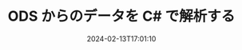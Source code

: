 ---
############################# Static ############################
layout: "auto-gen-parser"
date: 2024-02-13T17:01:10
draft: false
otherformats: 

############################# Head ############################
head_title: "C# の ODS からのデータを解析する"
head_description: "C# のドキュメントからのデータを迅速に解析します。"

############################# Header ############################
title: "ODS からのデータを C# で解析する"
description: "数行の .NET コードを使用して、ODS からのデータを解析します。"
bg_image: "https://cms.admin.containerize.com/templates/aspose/App_Themes/V3/images/bg/header1.png"
bg_overlay: false
button:
    enable: true
    icon: "fas fa-arrow-down"
    label: "無料トライアルをダウンロード"
    link: "https://downloads.groupdocs.com/parser/net"

############################# SubMenu ############################
submenu:
    enable: true

    left:
        img_alt: "GroupDocs.Parser for .NET"
        image: "https://cms.admin.containerize.com/templates/groupdocs/images/product-logos/90x90-noborder/groupdocs-parser-net.png"
        product: "GroupDocs.Parser"
        platform: ".NET"

    middle:
        button:

            # button loop
            - link: "https://apireference.groupdocs.com/parser/net"
              text: "APIリファレンス"

            # button loop
            - link: "https://github.com/groupdocs-parser"
              text: "コード例"

            # button loop
            - link: "https://products.groupdocs.app/parser/family"
              text: "ライブデモ"

            # button loop
            - link: "https://purchase.groupdocs.com/pricing/parser/net"
              text: "価格設定"

    right:
        link_download: "https://downloads.groupdocs.com/parser"
        link_learn: "https://docs.groupdocs.com/parser/net"
        link_buy: "https://purchase.groupdocs.com"

############################# About ############################
about:
    enable: true
    title: "GroupDocs.Parser for .NET のテンプレートを使用してデータを解析する"
    content: |
        テンプレートを使用すると、ドキュメントからのデータ抽出の効率、精度、一貫性が大幅に向上します。 GroupDocs.Parser for .NET は、テンプレートを操作するための強力なソリューションを提供します。
        
        GroupDocs.Parser for .NET を使用すると、PDF や Microsoft Word ドキュメントなど、さまざまな種類のドキュメントのテンプレートを簡単に作成できます。テンプレートを使用して複数のドキュメントをバッチ解析することもできます。

        GroupDocs.Parser for .NET でテンプレートを操作するためのベスト プラクティスには、一意の識別子の使用と、展開前にテンプレートを徹底的にテストすることが含まれます。 GroupDocs.Parser for .NET を使用すると、データ抽出を最適化し、より良い結果を達成できます。

        今すぐ GroupDocs.Parser for .NET をダウンロードして試して、ドキュメント解析タスクを簡素化し、生産性を向上させてください。開始して成功を達成するために、当社のドキュメントとサポート リソースをご利用いただけます。

        ドキュメント解析の詳細については、[ドキュメント](https://docs.groupdocs.com/parser/net/working-with-templates/) をご覧ください。

############################# More ############################
more:
    enable: true
    title_left: "システム要求"
    content_left: |
        GroupDocs.Parser for .NET API は、すべての主要なプラットフォームとオペレーティング システムでサポートされています。以下のコードを実行する前に、次の前提条件がシステムにインストールされていることを確認してください。
        
        * オペレーティング システム: Microsoft Windows、Linux、MacOS
        * 開発環境: Microsoft Visual Studio, Xamarin, MonoDevelop
        * フレームワーク
        * GroupDocs.Parser for .NET の最新バージョンを [Nuget](https://www.nuget.org/packages/groupdocs.parser) からダウンロードします

    title_right: "GroupDocs.Parser for .NET を使用する理由"
    content_right: |
        * サポートされているドキュメントからのプレーン テキスト抽出のサポート    
        * ユーザー定義のテンプレートを使用したドキュメントの解析    
        * 構造化テキスト抽出を完全にサポート    
        * キーワードおよび正規表現によるテキスト検索    
        * 書式設定されたテキスト、メタデータ、画像、コンテナ、添付ファイルを抽出します    
        * サポートされている一部のドキュメント形式の目次を抽出します    
        * PDF ドキュメントからのフォーム データを解析する    
        * ドキュメントからハイパーリンクを抽出する           

############################# Demos ############################
demos:
    enable: true
    title: "ライブ デモ - ODS オンラインからのデータを解析する"
    content: |
       [GroupDocs.Parser ライブ デモ](https://products.groupdocs.app/parser/ods) Web サイトにアクセスして、今すぐ ODS ファイルのデータを解析してください。
       ライブデモには次のようなメリットがあります。
        
############################# About Formats ############################
about_formats:
    enable: true

############################# More Formats ############################
more_formats:
    enable: true
    title: "他のドキュメント形式からのデータを解析する"
    content: |
        .NET ドキュメントは、ファイル形式と画像の API を解析します。以下に示すように、いくつかの一般的なファイル形式のデータを抽出します。

############################# Back to top ###############################
back_to_top:
    enable: true
---
